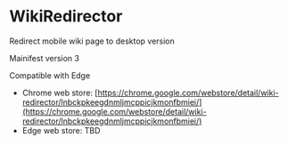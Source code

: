 # WikiRedirector
Redirect mobile wiki page to desktop version

Mainifest version 3

Compatible with Edge


* Chrome web store: [https://chrome.google.com/webstore/detail/wiki-redirector/lnbckpkeegdnmljmcppicjkmonfbmiei/](https://chrome.google.com/webstore/detail/wiki-redirector/lnbckpkeegdnmljmcppicjkmonfbmiei/)
* Edge web store: TBD

